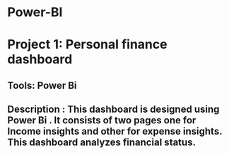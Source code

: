 # Power-BI
# Project 1: Personal finance dashboard
## Tools: Power Bi 
## Description : This dashboard is designed using Power Bi . It consists of two pages one for Income insights and other for expense insights. This dashboard analyzes financial status. 
